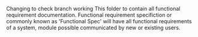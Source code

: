 Changing to check branch working
This folder to contain all functional requirement documentation. Functional requirement specifiction or commonly known as 'Functional Spec' will have all functional requirements of a system, module possible communicated by new or existing users.
